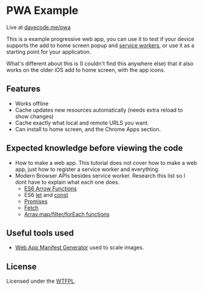 # PWA Example
Live at [davecode.me/pwa](https://davecode.me/pwa)

This is a example progressive web app, you can use it to test if your device supports the
add to home screen popup and [service workers][1], or use it as a starting point for your application.

What's different about this is (I couldn't find this anywhere else) that it also works on the
older iOS add to home screen, with the app icons.

## Features
- Works offline
- Cache updates new resources automatically (needs extra reload to show changes)
- Cache exactly what local and remote URLS you want.
- Can install to home screen, and the Chrome Apps section.

## Expected knowledge before viewing the code
- How to make a web app. This tutorial does not cover how to make a web app, just how to
  register a service worker and everything.
- Modern Browser APIs besides service worker. Research this list so I dont have to explain
  what each one does.
  - [ES6 Arrow Functions](https://developer.mozilla.org/en-US/docs/Web/JavaScript/Reference/Functions/Arrow_functions)
  - ES6 [let](https://developer.mozilla.org/en-US/docs/Web/JavaScript/Reference/Statements/let) and [const](https://developer.mozilla.org/en-US/docs/Web/JavaScript/Reference/Statements/const)
  - [Promises](https://developer.mozilla.org/en-US/docs/Web/JavaScript/Reference/Global_Objects/Promise)
  - [Fetch](https://developer.mozilla.org/en-US/docs/Web/API/Fetch_API)
  - [Array.map/filter/forEach functions](https://coderwall.com/p/_ggh2w/the-array-native-every-filter-map-some-foreach-methods)

## Useful tools used
- [Web App Manifest Generator](https://app-manifest.firebaseapp.com/) used to scale images.

## License
Licensed under the [WTFPL](http://www.wtfpl.net/about/).

[1]: https://developer.mozilla.org/en-US/docs/Web/API/Service_Worker_API/Using_Service_Workers
[2]: https://developer.mozilla.org/en-US/docs/Web/API/Service_Worker_API/Using_Service_Workers
